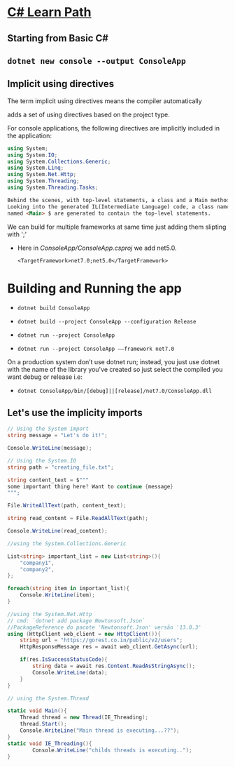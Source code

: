# [C# Learn Path](../../tree/main)

<h2>Starting from Basic C#<h2>

`dotnet new console --output ConsoleApp`

<h2>Implicit using directives</h2>
<p>The term implicit using directives means the compiler automatically</p>
<p>adds a set of using directives based on the project type.</p>
<p>For console applications, the following directives are implicitly included in the application:</p>

```csharp
using System;
using System.IO;
using System.Collections.Generic;
using System.Linq;
using System.Net.Http;
using System.Threading;
using System.Threading.Tasks;
```

```html
Behind the scenes, with top-level statements, a class and a Main method are still created. 
Looking into the generated IL(Intermediate Language) code, a class named <Program>$, and a main method 
named <Main> $ are generated to contain the top-level statements.
```

<p>We can build for multiple frameworks at same time just adding them slipting with ';'</p>

- Here in *ConsoleApp/ConsoleApp.csproj* we add net5.0.

    `<TargetFramework>net7.0;net5.0</TargetFramework>`

# Building and Running the app

- `dotnet build ConsoleApp`

- `dotnet build --project ConsoleApp --configuration Release`

- `dotnet run --project ConsoleApp`

- `dotnet run --project ConsoleApp ––framework net7.0`

<p>On a production system  don’t use dotnet run; instead,
you just use dotnet with the name of the library you've created
so just select the compiled you want debug or release i.e:
</p>

- `dotnet ConsoleApp/bin/[debug]||[release]/net7.0/ConsoleApp.dll`


## Let's use the implicity imports

```csharp
// Using the System import
string message = "Let's do it!";

Console.WriteLine(message);
```

```csharp
// Using the System.IO
string path = "creating_file.txt";

string content_text = $"""
some important thing here? Want to continue {message}
""";

File.WriteAllText(path, content_text);

string read_content = File.ReadAllText(path);

Console.WriteLine(read_content);
```

```csharp
//using the System.Collections.Generic

List<string> important_list = new List<string>(){
    "company1",
    "company2",
};

foreach(string item in important_list){
    Console.WriteLine(item);
}
```

```csharp
//using the System.Net.Http
// cmd: `dotnet add package Newtonsoft.Json`
//PackageReference do pacote 'Newtonsoft.Json' versão '13.0.3'
using (HttpClient web_client = new HttpClient()){
    string url = "https://gorest.co.in/public/v2/users";
    HttpResponseMessage res = await web_client.GetAsync(url);

    if(res.IsSuccessStatusCode){
        string data = await res.Content.ReadAsStringAsync();
        Console.WriteLine(data);
    }
}
```


```csharp
// using the System.Thread

static void Main(){
    Thread thread = new Thread(IE_Threading);
    thread.Start();
    Console.WriteLine("Main thread is executing...??");
}
static void IE_Threading(){
        Console.WriteLine("childs threads is executing..");
}
```